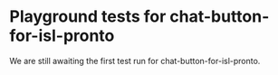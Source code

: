 # Playground tests for chat-button-for-isl-pronto
We are still awaiting the first test run for chat-button-for-isl-pronto.
